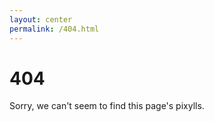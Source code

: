 ```yaml
---
layout: center
permalink: /404.html
---
```


# 404

Sorry, we can't seem to find this page's pixylls.
